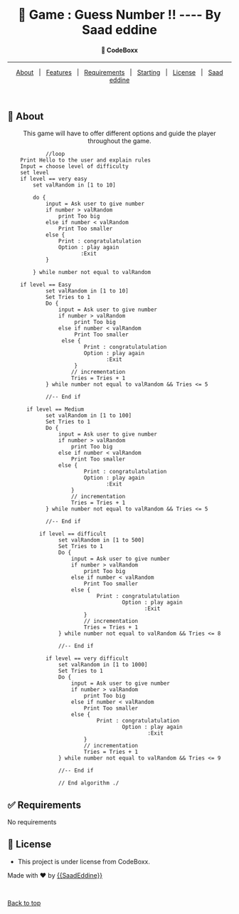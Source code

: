 &#xa0;

  <!-- Saad Eddine FEKI -->
</div>

<h1 align="center"> 🚀 Game : Guess Number !! ---- By Saad eddine</h1>

<!-- Status -->

<h4 align="center">
  🚀  CodeBoxx
</h4>

<hr>

<p align="center">
  <a href="#dart-about">About</a> &#xa0; | &#xa0; 
  <a href="#sparkles-features">Features</a> &#xa0; | &#xa0;
  <a href="#white_check_mark-requirements">Requirements</a> &#xa0; | &#xa0;
  <a href="#checkered_flag-starting">Starting</a> &#xa0; | &#xa0;
  <a href="#memo-license">License</a> &#xa0; | &#xa0;
  <a href="https://github.com/saadeddine" target="_blank">Saad eddine</a>
</p>

<br>

## :dart: About

<p align="center">
         This game will have to offer different options and guide the player throughout the game.
            
                //loop
        Print Hello to the user and explain rules 
        Input = choose level of difficulty
        set level
        if level == very easy
            set valRandom in [1 to 10]
            
            do {
                input = Ask user to give number
                if number > valRandom
                    print Too big
                else if number < valRandom
                    Print Too smaller
                else {
                    Print : congratulatulation 
                    Option : play again
                           :Exit
                }

            } while number not equal to valRandom

        if level == Easy
                set valRandom in [1 to 10]
                Set Tries to 1
                Do {
                    input = Ask user to give number
                    if number > valRandom
                         print Too big
                    else if number < valRandom
                         Print Too smaller
                     else {
                            Print : congratulatulation
                            Option : play again
                                   :Exit
                         }
                        // incrementation
                        Tries = Tries + 1
                } while number not equal to valRandom && Tries <= 5

                //-- End if

          if level == Medium
                set valRandom in [1 to 100]
                Set Tries to 1
                Do {
                    input = Ask user to give number
                    if number > valRandom
                        print Too big
                    else if number < valRandom
                        Print Too smaller
                    else {
                            Print : congratulatulation
                            Option : play again
                                   :Exit
                        }
                        // incrementation
                        Tries = Tries + 1
                } while number not equal to valRandom && Tries <= 5

                //-- End if

              if level == difficult
                    set valRandom in [1 to 500]
                    Set Tries to 1
                    Do {
                        input = Ask user to give number
                        if number > valRandom
                            print Too big
                        else if number < valRandom
                            Print Too smaller
                        else {
                                Print : congratulatulation
                                        Option : play again
                                               :Exit
                            }
                            // incrementation
                            Tries = Tries + 1
                    } while number not equal to valRandom && Tries <= 8

                    //-- End if

                if level == very difficult
                    set valRandom in [1 to 1000]
                    Set Tries to 1
                    Do {
                        input = Ask user to give number
                        if number > valRandom
                            print Too big
                        else if number < valRandom
                            Print Too smaller
                        else {
                                Print : congratulatulation
                                        Option : play again
                                                :Exit
                            }
                            // incrementation
                            Tries = Tries + 1
                    } while number not equal to valRandom && Tries <= 9

                    //-- End if

                    // End algorithm ./

</p>

## :white_check_mark: Requirements

No requirements

## :memo: License

- This project is under license from CodeBoxx.

Made with :heart: by <a href="https://github.com/saadeddinne" target="_blank">{{SaadEddine}}</a>

&#xa0;

<a href="#top">Back to top</a>
